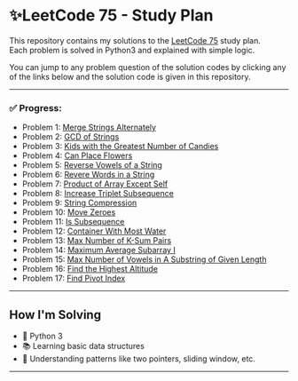 # ✨LeetCode 75 - Study Plan

This repository contains my solutions to the [LeetCode 75](https://leetcode.com/study-plan/leetcode-75/) study plan.  
Each problem is solved in Python3 and explained with simple logic.

You can jump to any problem question of the solution codes by clicking any of the links below and the solution code is given in this repository.

---

### ✅ Progress:
- Problem 1: [Merge Strings Alternately](https://leetcode.com/problems/merge-strings-alternately/)
- Problem 2: [GCD of Strings](https://leetcode.com/problems/greatest-common-divisor-of-strings/)
- Problem 3: [Kids with the Greatest Number of Candies](https://leetcode.com/problems/kids-with-the-greatest-number-of-candies/)
- Problem 4: [Can Place Flowers](https://leetcode.com/problems/can-place-flowers/)
- Problem 5: [Reverse Vowels of a String](https://leetcode.com/problems/reverse-vowels-of-a-string/)
- Problem 6: [Revere Words in a String](https://leetcode.com/problems/reverse-words-in-a-string/)
- Problem 7: [Product of Array Except Self](https://leetcode.com/problems/product-of-array-except-self/)
- Problem 8: [Increase Triplet Subsequence](https://leetcode.com/problems/increasing-triplet-subsequence/)
- Problem 9: [String Compression](https://leetcode.com/problems/string-compression/)
- Problem 10: [Move Zeroes](https://leetcode.com/problems/move-zeroes/)
- Problem 11: [Is Subsequence](https://leetcode.com/problems/is-subsequence/)
- Problem 12: [Container With Most Water](https://leetcode.com/problems/container-with-most-water/)
- Problem 13: [Max Number of K-Sum Pairs](https://leetcode.com/problems/max-number-of-k-sum-pairs/)
- Problem 14: [Maximum Average Subarray I](https://leetcode.com/problems/maximum-average-subarray-i/)
- Problem 15: [Max Number of Vowels in A Substring of Given Length](https://leetcode.com/problems/maximum-number-of-vowels-in-a-substring-of-given-length/)
- Problem 16: [Find the Highest Altitude](https://leetcode.com/problems/find-the-highest-altitude/description/)
- Problem 17: [Find Pivot Index](https://leetcode.com/problems/find-pivot-index/)
---

## How I'm Solving
- 🔰 Python 3
- 📚 Learning basic data structures
- 🧠 Understanding patterns like two pointers, sliding window, etc.
---
